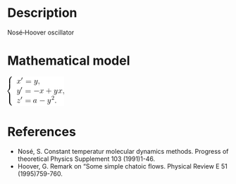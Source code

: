 # Description #
Nosé‐Hoover oscillator

# Mathematical model #
![Model.png](Images/Model.png)

# References #
- Nosé, S. Constant temperatur molecular dynamics methods. Progress of theoretical Physics Supplement 103 (1991)1-46.
- Hoover, G. Remark on “Some simple chatoic flows. Physical Review E 51 (1995)759-760.